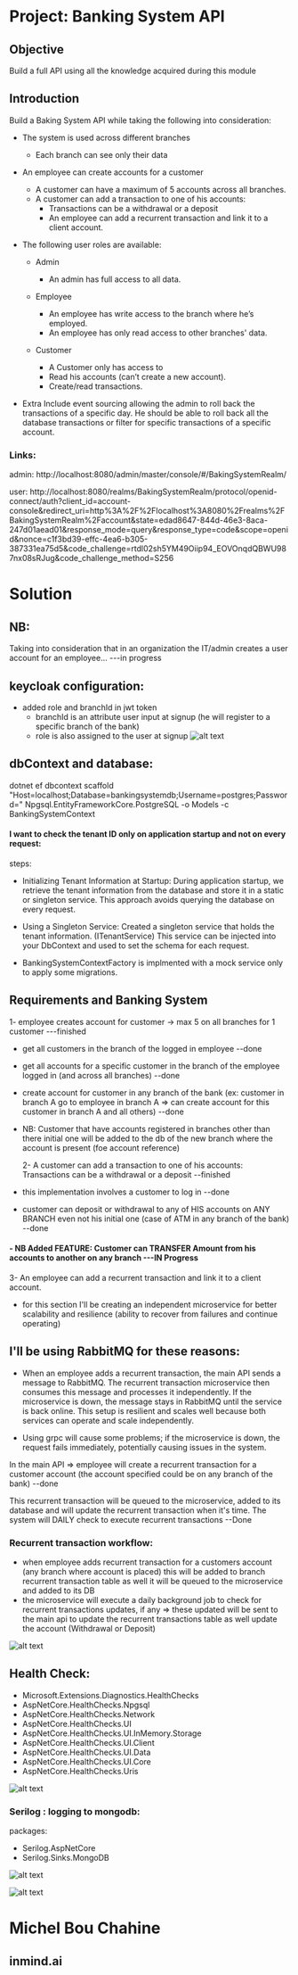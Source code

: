 # Project: Banking System API
## Objective
Build a full API using all the knowledge acquired during this module

## Introduction
Build a Baking System API while taking the following into consideration:

- The system is used across different branches
  - Each branch can see only their data
  
- An employee can create accounts for a customer
  - A customer can have a maximum of 5 accounts across all branches.
  - A customer can add a transaction to one of his accounts:
    - Transactions can be a withdrawal or a deposit
    - An employee can add a recurrent transaction and link it to a client account.

- The following user roles are available:
  - Admin
    - An admin has full access to all data.
      
  - Employee
    - An employee has write access to the branch where he’s employed.
    - An employee has only read access to other branches' data.
      
  - Customer
    - A Customer only has access to
    - Read his accounts (can’t create a new account).
    - Create/read transactions.
      
- Extra
Include event sourcing allowing the admin to roll back the transactions of a specific day. He should be able to roll
back all the database transactions or filter for specific transactions of a specific account.

### Links:

admin: http://localhost:8080/admin/master/console/#/BakingSystemRealm/

user: http://localhost:8080/realms/BakingSystemRealm/protocol/openid-connect/auth?client_id=account-console&redirect_uri=http%3A%2F%2Flocalhost%3A8080%2Frealms%2FBakingSystemRealm%2Faccount&state=edad8647-844d-46e3-8aca-247d01aead01&response_mode=query&response_type=code&scope=openid&nonce=c1f3bd39-effc-4ea6-b305-387331ea75d5&code_challenge=rtdl02sh5YM49Oiip94_EOVOnqdQBWU987nx08sRJug&code_challenge_method=S256

# Solution

## NB:
Taking into consideration that in an organization the IT/admin creates a user account for an employee... ---in progress

## keycloak configuration:
- added role and branchId in jwt token
  - branchId is an attribute user input at signup (he will register to a specific branch of the bank)
  - role is also assigned to the user at signup
![alt text](images/img1.png)

## dbContext and database:
dotnet ef dbcontext scaffold "Host=localhost;Database=bankingsystemdb;Username=postgres;Password=<pass>" Npgsql.EntityFrameworkCore.PostgreSQL -o Models -c BankingSystemContext 
#### I want to check the tenant ID only on application startup and not on every request:
steps:
 - Initializing Tenant Information at Startup: During application startup, we
retrieve the tenant information from the database and store it in a static or singleton service. 
This approach avoids querying the database on every request.

 - Using a Singleton Service: Created a singleton service that holds the tenant information. (ITenantService)
This service can be injected into your DbContext and used to set the schema for each request.

- BankingSystemContextFactory is implmented with a mock service only to apply some migrations.

## Requirements and Banking System
  1- employee creates account for customer -> max 5 on all branches for 1 customer ---finished

- get all customers in the branch of the logged in employee --done
- get all accounts for a specific customer in the branch of the employee logged in (and across all branches) --done
- create account for customer in any branch of the bank (ex: customer in branch A go to employee in branch A => can create account for this customer in branch A and all others) --done
- NB: Customer that have accounts registered in branches other than there initial one will be added to the db of the new branch where the account is present (foe account reference)

  2- A customer can add a transaction to one of his accounts: Transactions can be a withdrawal or a deposit --finished

- this implementation involves a customer to log in --done
- customer can deposit or withdrawal to any of HIS accounts on ANY BRANCH even not his initial one (case of ATM in any branch of the bank) --done
#### - NB Added FEATURE: Customer can TRANSFER Amount from his accounts to another on any branch ---IN Progress

  3- An employee can add a recurrent transaction and link it to a client account.

- for this section I'll be creating an independent microservice for better scalability and resilience (ability to recover from failures and continue operating)
## I'll be using RabbitMQ for these reasons:
- When an employee adds a recurrent transaction, the main API sends a message to RabbitMQ. 
The recurrent transaction microservice then consumes this message and processes it independently. 
If the microservice is down, the message stays in RabbitMQ until the service is back online. 
This setup is resilient and scales well because both services can operate and scale independently.

- Using grpc will cause some problems; if the microservice is down, the request fails immediately, 
potentially causing issues in the system.

In the main API => employee will create a recurrent transaction for a customer account (the account specified could be on any branch of the bank) --done

This recurrent transaction will be queued to the microservice, added to its database and will update the recurrent transaction when it's time.
The system will DAILY check to execute recurrent transactions --Done

### Recurrent transaction workflow:
- when employee adds recurrent transaction for a customers account (any branch where account is placed) this will be added to branch recurrent transaction table as well it will be queued
to the microservice and added to its DB
- the microservice will execute a daily background job to check for recurrent transactions updates, if any => these updated will be sent to the main api to update the recurrent transactions table 
as well update the account (Withdrawal or Deposit)

![alt text](images/img5.png)

## Health Check:
- Microsoft.Extensions.Diagnostics.HealthChecks
- AspNetCore.HealthChecks.Npgsql
- AspNetCore.HealthChecks.Network
- AspNetCore.HealthChecks.UI
- AspNetCore.HealthChecks.UI.InMemory.Storage
- AspNetCore.HealthChecks.UI.Client
- AspNetCore.HealthChecks.UI.Data
- AspNetCore.HealthChecks.UI.Core
- AspNetCore.HealthChecks.Uris

![alt text](images/img2.png)

### Serilog : logging to mongodb:
packages:
- Serilog.AspNetCore
- Serilog.Sinks.MongoDB

![alt text](images/img3.png)

![alt text](images/img4.png)

# Michel Bou Chahine
## inmind.ai